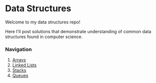 # Data Structures

Welcome to my data structures repo!

Here I'll post solutions that demonstrate understanding of common data structures found in computer science.

### Navigation

1.  [Arrays](/arrays)
2.  [Linked Lists](/linked-lists)
3.  [Stacks](/stacks)
4.  [Queues](/queues)
